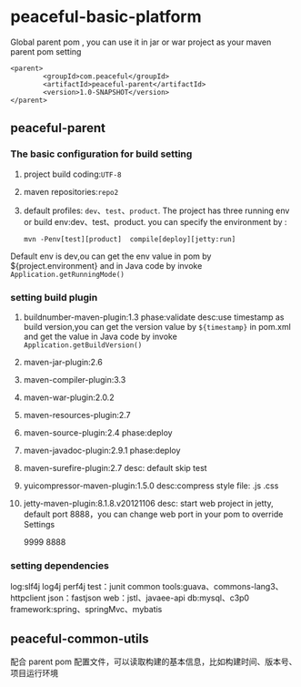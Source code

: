 # peaceful-basic-platform

Global parent pom , you can use it in jar or war project as your maven parent pom setting
 
    <parent>
            <groupId>com.peaceful</groupId>
            <artifactId>peaceful-parent</artifactId>
            <version>1.0-SNAPSHOT</version>
    </parent> 

## peaceful-parent

### The basic configuration for build setting

1. project build coding:`UTF-8`
1. maven repositories:`repo2`
1. default profiles: `dev`、`test`、`product`. The project has three running env or build env:dev、test、product. you can specify the  environment by :
    
    `mvn -Penv[test][product]  compile[deploy][jetty:run]`
      
Default env is dev,ou can get the env value in pom by ${project.environment} and in Java code by invoke `Application.getRunningMode()`
    
### setting build plugin

1. buildnumber-maven-plugin:1.3 phase:validate  desc:use timestamp as build version,you can get the version value by `${timestamp}`
   in pom.xml and get the value in Java code by invoke `Application.getBuildVersion()` 
1. maven-jar-plugin:2.6
1. maven-compiler-plugin:3.3
1. maven-war-plugin:2.0.2
1. maven-resources-plugin:2.7
1. maven-source-plugin:2.4   phase:deploy
1. maven-javadoc-plugin:2.9.1 phase:deploy
1. maven-surefire-plugin:2.7  desc: default skip test
1. yuicompressor-maven-plugin:1.5.0  desc:compress style file: .js .css
1. jetty-maven-plugin:8.1.8.v20121106 desc: start web project in jetty, default port 8888，you can change web port in your pom to override Settings
 
 
    <properties>        
        <jetty.stop.port>9999</jetty.stop.port>
        <jetty.run.port>8888</jetty.run.port>
    </properties>
    
### setting dependencies    

log:slf4j log4j perf4j
test：junit
common tools:guava、commons-lang3、httpclient
json：fastjson
web：jstl、javaee-api
db:mysql、c3p0
framework:spring、springMvc、mybatis

## peaceful-common-utils

配合 parent pom 配置文件，可以读取构建的基本信息，比如构建时间、版本号、项目运行环境



